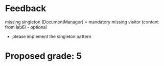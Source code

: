 # Feedback

missing singleton (DocumentManager) = mandatory
missing visitor (content from lab6) - optional
- please implement the singleton pattern

# Proposed grade: 5
